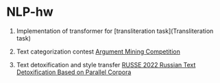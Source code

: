 # NLP-hw

1. Implementation of transformer for [transliteration task](Transliteration task)

2. Text categorization contest [Argument Mining Competition](https://codalab.lisn.upsaclay.fr/competitions/786)

3. Text detoxification and style transfer [RUSSE 2022 Russian Text Detoxification Based on Parallel Corpora](https://codalab.lisn.upsaclay.fr/competitions/642)
